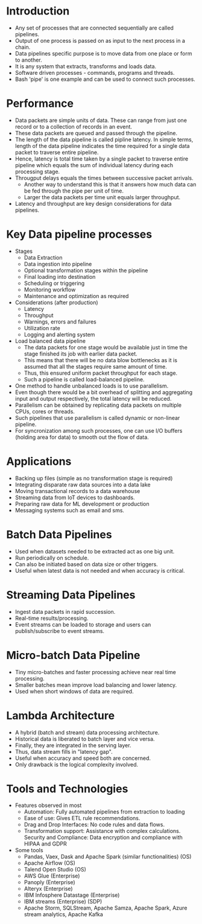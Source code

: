 # Introduction
* Any set of processes that are connected sequentially are called pipelines.
* Output of one process is passed on as input to the next process in a chain.
* Data pipelines specific purpose is to move data from one place or form to another.
* It is any system that extracts, transforms and loads data.
* Software driven processes - commands, programs and threads.
* Bash 'pipe' is one example and can be used to connect such processes.

# Performance
* Data packets are simple units of data. These can range from just one record or to a collection of records in an event.
* These data packets are queued and passed through the pipeline.
* The length of the data pipeline is called pipline latency. In simple terms, length of the data pipeline indicates the time required for a single data packet to traverse entire pipeline.
* Hence, latency is total time taken by a single packet to traverse entire pipeline which equals the sum of individual latency during each processing stage.
* Througput delays equals the times between successive packet arrivals.
    * Another way to understand this is that it answers how much data can be fed through the pipe per unit of time.
    * Larger the data packets per time unit equals larger throughput.
* Latency and throughput are key design considerations for data pipelines.

# Key Data pipeline processes
* Stages
    * Data Extraction
    * Data ingestion into pipeline
    * Optional transformation stages within the pipeline
    * Final loading into destination
    * Scheduling or triggering
    * Monitoring workflow
    * Maintenance and optimization as required
* Considerations (after production)
    * Latency
    * Throughput
    * Warnings, errors and failures
    * Utilization rate
    * Logging and alerting system
* Load balanced data pipeline
    * The data packets for one stage would be available just in time the stage finished its job with earlier data packet.
    * This means that there will be no data blow bottlenecks as it is assumed that all the stages require same amount of time.
    * Thus, this ensured uniform packet throughput for each stage.
    * Such a pipeline is called load-balanced pipeline.
* One method to handle unbalanced loads is to use parallelism.
* Even though there would be a bit overhead of splitting and aggregating input and output respectively, the total latency will be reduced.
* Parallelism can be obtained by replicating data packets on multiple CPUs, cores or threads.
* Such pipelines that use parallelism is called dynamic or non-linear pipeline.
* For syncronization among such processes, one can use I/O buffers (holding area for data) to smooth out the flow of data.

# Applications
* Backing up files (simple as no transformation stage is required)
* Integrating disparate raw data sources into a data lake
* Moving transactional records to a data warehouse
* Streaming data from IoT devices to dashboards.
* Preparing raw data for ML development or production
* Messaging systems such as email and sms.

# Batch Data Pipelines
* Used when datasets needed to be extracted act as one big unit.
* Run periodically on schedule.
* Can also be initiated based on data size or other triggers.
* Useful when latest data is not needed and when accuracy is critical.

# Streaming Data Pipelines
* Ingest data packets in rapid succession.
* Real-time results/processing.
* Event streams can be loaded to storage and users can publish/subscribe to event streams.

# Micro-batch Data Pipeline
* Tiny micro-batches and faster processing achieve near real time processing.
* Smaller batches mean improve load balancing and lower latency.
* Used when short windows of data are required.

# Lambda Architecture
* A hybrid (batch and stream) data processing architecture.
* Historical data is liberated to batch layer and vice versa.
* Finally, they are integrated in the serving layer.
* Thus, data stream fills in "latency gap".
* Useful when accuracy and speed both are concerned.
* Only drawback is the logical complexity involved.

# Tools and Technologies
* Features observed in most
    * Automation: Fully automated pipelines from extraction to loading
    * Ease of use: Gives ETL rule recommendations.
    * Drag and Drop Interfaces: No code rules and data flows.
    * Transformation support: Assistance with complex calculations.
    Security and Compliance: Data encryption and compliance with HIPAA and GDPR
* Some tools
    * Pandas, Vaex, Dask and Apache Spark (similar functionalities) (OS)
    * Apache Airflow (OS)
    * Talend Open Studio (OS)
    * AWS Glue (Enterprise)
    * Panoply (Enterprise)
    * Alteryx (Enterprise)
    * IBM Infosphere Datastage (Enterprise)
    * IBM streams (Enterprise) (SDP)
    * Apache Storm, SQLStream, Apache Samza, Apache Spark, Azure stream analytics, Apache Kafka